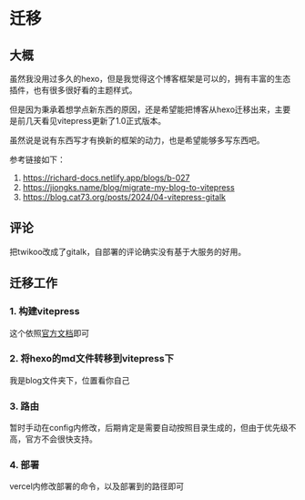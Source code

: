 # 迁移

## 大概

虽然我没用过多久的hexo，但是我觉得这个博客框架是可以的，拥有丰富的生态插件，也有很多很好看的主题样式。

但是因为秉承着想学点新东西的原因，还是希望能把博客从hexo迁移出来，主要是前几天看见vitepress更新了1.0正式版本。

虽然说是说有东西写才有换新的框架的动力，也是希望能够多写东西吧。

参考链接如下：
1. https://richard-docs.netlify.app/blogs/b-027
2. https://jiongks.name/blog/migrate-my-blog-to-vitepress
3. https://blog.cat73.org/posts/2024/04-vitepress-gitalk

## 评论

把twikoo改成了gitalk，自部署的评论确实没有基于大服务的好用。


## 迁移工作

### 1. 构建vitepress
这个依照[官方文档](https://vitepress.dev/zh/guide/getting-started)即可

### 2. 将hexo的md文件转移到vitepress下
我是blog文件夹下，位置看你自己

### 3. 路由

暂时手动在config内修改，后期肯定是需要自动按照目录生成的，但由于优先级不高，官方不会很快支持。

### 4. 部署

vercel内修改部署的命令，以及部署到的路径即可
